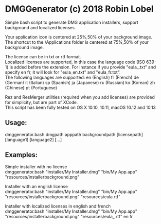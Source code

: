 # DMGGenerator (c) 2018 Robin Lobel
Simple bash script to generate DMG application installers, support background and localized licenses.  

Your application icon is centered at 25%,50% of your background image.  
The shortcut to the /Applications folder is centered at 75%,50% of your background image.  

The license can be in txt or rtf format.  
Localized licenses are supported, in this case the language code (ISO 639-1) is added before the extension. For instance if you provide "eula_.txt" and specify en fr, it will look for "eula_en.txt" and "eula_fr.txt".  
The following languages are supported: en (English) fr (French) de (German) it (Italian) sp (Spanish) ja (Japanese) ru (Russian) ko (Korean) zh (Chinese) pt (Portuguese)

Rez and ResMerger utilities (required when you add licenses) are provided for simplicity, but are part of XCode.  
This script has been fully tested on OS X 10.10, 10.11, macOS 10.12 and 10.13

Usage:
------
dmggenerator.bash dmgpath apppath backgroundpath [licensepath] [language1] [language2] [...]

Examples:
---------
Simple installer with no license  
dmggenerator.bash "installer/My Installer.dmg" "bin/My App.app" "resources/installerbackground.png"  

Installer with an english license  
dmggenerator.bash "installer/My Installer.dmg" "bin/My App.app" "resources/installerbackground.png" "resources/eula.rtf"

Installer with localized licenses in english and french  
dmggenerator.bash "installer/My Installer.dmg" "bin/My App.app" "resources/installerbackground.png" "resources/eula_.rtf" en fr
